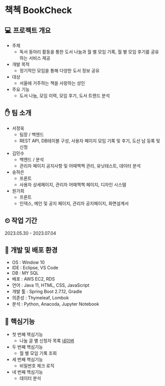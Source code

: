 # 책첵 BookCheck
## 💻 프로젝트 개요
- 주제
  - 독서 동아리 활동을 통한 도서 나눔과 월 별 모임 기록, 월 별 모임 후기를 공유하는 서비스 제공
- 개발 목적
  - 정기적인 모임을 통해 다양한 도서 정보 공유
- 대상
  - 서울에 거주하는 책을 사랑하는 성인
- 주요 기능
  - 도서 나눔, 모임 이력, 모임 후기, 도서 트렌드 분석
## ✋ 팀 소개
- 서정욱
  - 팀장 / 백엔드
  - REST API, DB테이블 구성, 사용자 페이지 모임 기록 및 후기, 도선 남 등록 및 신청
- 김민수
  - 백엔드 / 분석
  - 관리자 페이지 공지사항 및 어때책첵 관리, 유닛테스트, 데이터 분석
- 송하은
  - 프론트
  - 사용자 상세페이지, 관리자 어때책첵 페이지, 디자인 시스템
- 원가희
  - 프론트
  - 인덱스, 메인 및 공지 페이지, 관리자 공지페이지, 화면설계서
## ⏲ 작업 기간
2023.05.30 - 2023.07.04
## 🔧 개발 및 배포 환경
- OS : Window 10
- IDE : Eclipse, VS Code
- DB : MY SQL
- 배포 : AWS EC2, RDS
- 언어 : Java 11, HTML, CSS, JavaScript
- 개발 툴 : Spring Boot 2.7.12, Gradle
- 의존성 : Thymeleaf, Lombok
- 분석 : Python, Anacoda, Jupyter Notebook
## 📍 핵심기능
- 첫 번째 핵심기능
  - 나눔 글 별 신청자 목록
  <a href = "https://www.naver.com">네이버</a>
- 두 번째 핵심기능
  - 월 별 모임 기록 조회
- 세 번째 핵심기능
  - 비밀번호 체크 로직
- 네 번째 핵심기능
  - 데이터 분석

